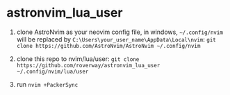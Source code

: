 # astronvim_lua_user

1. clone AstroNvim as your neovim config file, in windows, `~/.config/nvim` will be replaced by `C:\Users\your_user_name\AppData\Local\nvim`:
`git clone https://github.com/AstroNvim/AstroNvim ~/.config/nvim`

2. clone this repo to nvim/lua/user:
`git clone https://github.com/roverway/astronvim_lua_user ~/.config/nvim/lua/user`

3. run `nvim +PackerSync` 
